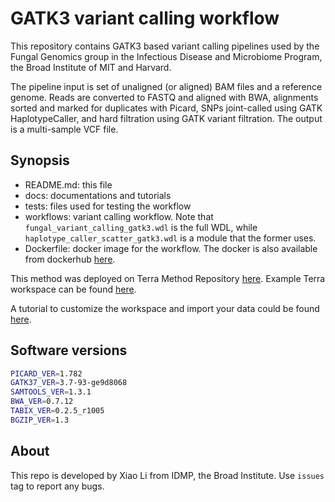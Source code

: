 # GATK3 variant calling workflow
This repository contains GATK3 based variant calling pipelines used by the Fungal Genomics group in the Infectious Disease and Microbiome Program, the Broad Institute of MIT and Harvard.

The pipeline input is set of unaligned (or aligned) BAM files and a reference genome. Reads are converted to FASTQ and aligned with BWA, alignments sorted and marked for duplicates with Picard, SNPs joint-called using GATK HaplotypeCaller, and hard filtration using GATK variant filtration. The output is a multi-sample VCF file.

## Synopsis
* README.md: this file
* docs: documentations and tutorials
* tests: files used for testing the workflow
* workflows: variant calling workflow. Note that `fungal_variant_calling_gatk3.wdl` is the full WDL, while `haplotype_caller_scatter_gatk3.wdl` is a module that the former uses.
* Dockerfile: docker image for the workflow. The docker is also available from dockerhub [here](https://hub.docker.com/r/broadinstitute/fungi-gatk3).

This method was deployed on Terra Method Repository [here](https://portal.firecloud.org/?return=firecloud#methods/broad-fungal-methods/funga-variant-call-gatk3/1). Example Terra workspace can be found [here](https://firecloud.terra.bio/#workspaces/broad-fungal-firecloud/broad-fungal-gatk3).

A tutorial to customize the workspace and import your data could be found [here](https://github.com/broadinstitute/fungal-wdl/blob/master/gatk3/docs/external_tutorial.md). 

## Software versions
```sh
PICARD_VER=1.782
GATK37_VER=3.7-93-ge9d8068
SAMTOOLS_VER=1.3.1
BWA_VER=0.7.12
TABIX_VER=0.2.5_r1005
BGZIP_VER=1.3
```

## About
This repo is developed by Xiao Li from IDMP, the Broad Institute. Use `issues` tag to report any bugs.
